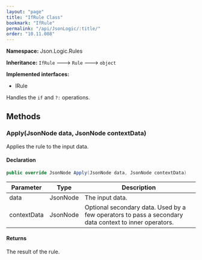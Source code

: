 ```yaml
---
layout: "page"
title: "IfRule Class"
bookmark: "IfRule"
permalink: "/api/JsonLogic/:title/"
order: "10.11.008"
---
```

**Namespace:** Json.Logic.Rules

**Inheritance:**
`IfRule`
 🡒 
`Rule`
 🡒 
`object`

**Implemented interfaces:**

- IRule

Handles the `if` and `?:` operations.

## Methods

### Apply(JsonNode data, JsonNode contextData)

Applies the rule to the input data.

#### Declaration

```c#
public override JsonNode Apply(JsonNode data, JsonNode contextData)
```

| Parameter | Type | Description |
|---|---|---|
| data | JsonNode | The input data. |
| contextData | JsonNode | Optional secondary data.  Used by a few operators to pass a secondary     data context to inner operators. |


#### Returns

The result of the rule.

